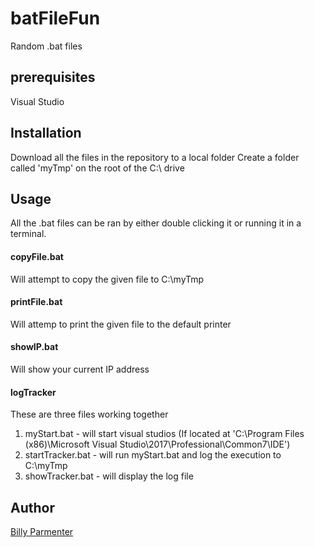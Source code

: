 # batFileFun
Random .bat files

## prerequisites
Visual Studio

## Installation
Download all the files in the repository to a local folder
Create a folder called 'myTmp' on the root of the C:\ drive

## Usage
All the .bat files can be ran by either double clicking it or running it in a terminal.</br>

#### copyFile.bat
Will attempt to copy the given file to C:\myTmp

#### printFile.bat
Will attemp to print the given file to the default printer

#### showIP.bat
Will show your current IP address

#### logTracker
These are three files working together
1) myStart.bat - will start visual studios (If located at 'C:\Program Files (x86)\Microsoft Visual Studio\2017\Professional\Common7\IDE')
2) startTracker.bat - will run myStart.bat and log the execution to C:\myTmp
3) showTracker.bat - will display the log file

## Author

[Billy Parmenter](https://github.com/billyParmenter)
